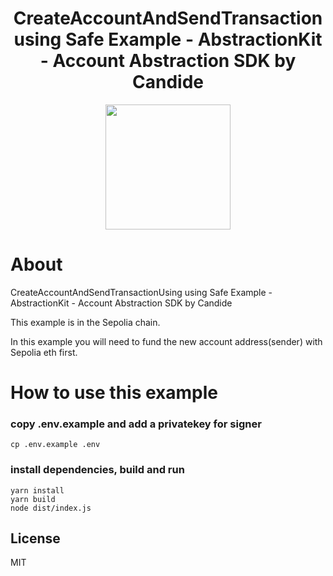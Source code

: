 <!-- PROJECT LOGO -->

<div align="center">
  <h1 align="center">CreateAccountAndSendTransaction using Safe Example - AbstractionKit - Account Abstraction SDK by Candide</h2>
</div>

<div align="center">
<img src="https://user-images.githubusercontent.com/7014833/203773780-04a0c8c0-93a6-43a4-bb75-570cb951dfa0.png" height =200>
</div>

# About

CreateAccountAndSendTransactionUsing using Safe Example - AbstractionKit - Account Abstraction SDK by Candide

This example is in the Sepolia chain.

In this example you will need to fund the new account address(sender) with Sepolia eth first.

# How to use this example

### copy .env.example and add a privatekey for signer
```
cp .env.example .env
```

### install dependencies, build and run
```
yarn install
yarn build
node dist/index.js  
```
<!-- LICENSE -->
## License

MIT
